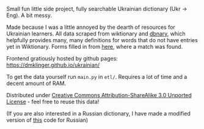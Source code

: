 Small fun little side project, fully searchable Ukrainian dictionary (Ukr -> Eng). A bit messy.

Made because I was a little annoyed by the dearth of resources for Ukrainian learners. All data scraped from wiktionary and [dbnary](http://kaiko.getalp.org/about-dbnary/), which helpfully provides many, many definitions for words that do not have entries yet in Wiktionary. Forms filled in from [here](https://lcorp.ulif.org.ua/dictua/dictua.aspx), where a match was found.

Frontend gratiously hosted by github pages: https://dmklinger.github.io/ukrainian/

To get the data yourself run `main.py` in `etl/`. Requires a lot of time and a decent amount of RAM.

Distributed under [Creative Commons Attribution-ShareAlike 3.0 Unported License](https://en.wikipedia.org/wiki/Wikipedia:Text_of_Creative_Commons_Attribution-ShareAlike_3.0_Unported_License) - feel free to reuse this data!

(If you are also interested in a Russian dictionary, I have made a modified version of [this](https://github.com/dmklinger/russian) code for Russian)